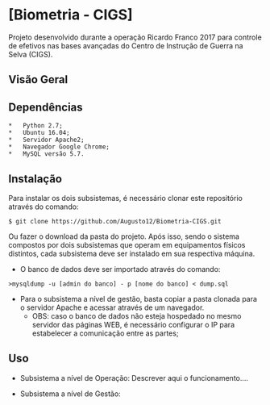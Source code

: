 # [Biometria - CIGS]
Projeto desenvolvido durante a operação Ricardo Franco 2017 para controle de efetivos nas bases avançadas do Centro de Instrução de Guerra na Selva (CIGS).

## Visão Geral
<Colocar imagens aqui...>

## Dependências
    *   Python 2.7;
    *   Ubuntu 16.04;
    *   Servidor Apache2;
    *   Navegador Google Chrome;
    *   MySQL versão 5.7.
    
## Instalação
Para instalar os dois subsistemas, é necessário clonar este repositório através do comando:
```
$ git clone https://github.com/Augusto12/Biometria-CIGS.git
```
Ou fazer o download da pasta do projeto.
Após isso, sendo o sistema compostos por dois subsistemas que operam em equipamentos físicos distintos, cada subsistema deve ser instalado em sua respectiva máquina.
- O banco de dados deve ser importado através do comando:
```
>mysqldump -u [admin do banco] - p [nome do banco] < dump.sql 
```
- Para o subsistema a nível de gestão, basta copiar a pasta clonada para o servidor Apache e acessar através de um navegador.
  - OBS: caso o banco de dados não esteja hospedado no mesmo servidor das páginas WEB, é necessário configurar o IP para estabelecer a comunicação entre as partes;

## Uso
- Subsistema a nível de Operação:
Descrever aqui o funcionamento....

- Subsistema a nível de Gestão:
